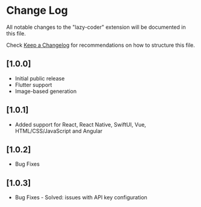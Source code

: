 # Change Log

All notable changes to the "lazy-coder" extension will be documented in this file.

Check [Keep a Changelog](http://keepachangelog.com/) for recommendations on how to structure this file.

## [1.0.0]

- Initial public release
- Flutter support
- Image-based generation

## [1.0.1]

- Added support for React, React Native, SwiftUI, Vue, HTML/CSS/JavaScript and Angular

## [1.0.2]

- Bug Fixes

## [1.0.3]

- Bug Fixes - Solved: issues with API key configuration